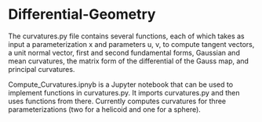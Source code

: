 # Differential-Geometry

The curvatures.py file contains several functions, each of which takes as input a parameterization x and parameters u, v, to compute tangent vectors, a unit normal vector, first and second fundamental forms, Gaussian and mean curvatures, the matrix form of the differential of the Gauss map, and principal curvatures.
   
Compute_Curvatures.ipnyb is a Jupyter notebook that can be used to implement functions in curvatures.py.
It imports curvatures.py and then uses functions from there.
Currently computes curvatures for three parameterizations (two for a helicoid and one for a sphere).
